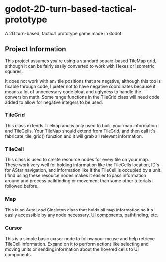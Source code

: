 # godot-2D-turn-based-tactical-prototype
 A 2D turn-based, tactical prototype game made in Godot.

## Project Information
 This project assumes you're using a standard square-based TileMap grid, although it can be fairly easily converted to work with Hexes or Isometric squares.

 It does not work with any tile positions that are negative, although this too is fixable through code, I prefer not to have negative coordinates because it means a lot of unnecessary code bloat and uglyness to handle the conversion math. Some range functions in the TileGrid class will need code added to allow for negative integers to be used.

### TileGrid
 This class extends TileMap and is only used to build your map information and TileCells. Your TileMap should extend from TileGrid, and then call it's fabricate_tile_grid() function and it will grab all relevant information.

### TileCell
 This class is used to create resource nodes for every tile on your map. These work very well for holding information like the TileCells location, ID's for AStar navigation, and information like if the TileCell is occupied by a unit. I find using these resource nodes makes it easier to pass information around and process pathfinding or movement than some other tutorials I followed before.

### Map
 This is an AutoLoad Singleton class that holds all map information so it's easily accessible by any node necessary. UI components, pathfinding, etc.

### Cursor
 This is a simple basic cursor node to follow your mouse and help retrieve TileCell information. Expand on it to perform actions like selecting and moving units or sending information about the hovered cells to UI components.
